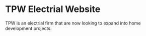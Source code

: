 # TPW Electrial Website

TPW is an electrial firm that are now looking to expand into home development projects.
